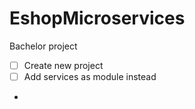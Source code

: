 # EshopMicroservices
Bachelor project


- [ ] Create new project
- [ ] Add services as module instead
- 
